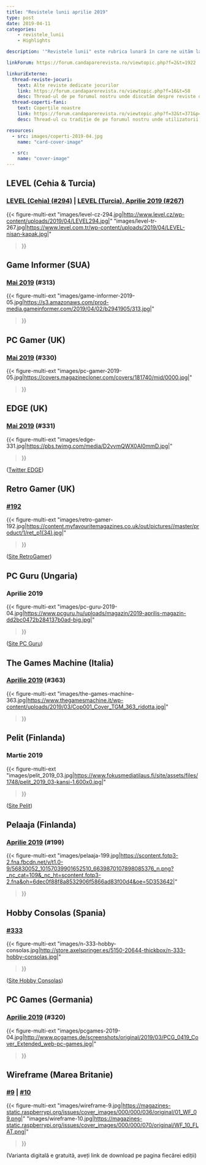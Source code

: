 ```yaml
---
title: "Revistele lunii aprilie 2019"
type: post
date: 2019-04-11
categories:
    - revistele_lunii
    - Highlights

description: '"Revistele lunii" este rubrica lunară în care ne uităm la chioșcul virtual cu reviste de jocuri din lumea întreagă, cât încă mai există. Avem coperți, cu link către sursă.'

linkForum: https://forum.candaparerevista.ro/viewtopic.php?f=2&t=1922

linkuriExterne:
  thread-reviste-jocuri:
    text: Alte reviste dedicate jocurilor
    link: https://forum.candaparerevista.ro/viewtopic.php?f=16&t=58
    desc: Thread-ul de pe forumul nostru unde discutăm despre reviste de jocuri
  thread-coperti-fani:
    text: Coperțile noastre
    link: https://forum.candaparerevista.ro/viewtopic.php?f=32&t=371&p=7346
    desc: Thread-ul cu tradiție de pe forumul nostru unde utilizatorii își creează propriile coperți de reviste

resources:
  - src: images/coperti-2019-04.jpg
    name: "card-cover-image"

  - src:
    name: "cover-image"
---
```


## LEVEL (Cehia & Turcia)

### [LEVEL (Cehia) (#294)](http://www.level.cz/starsi-cisla/level-294/) | [LEVEL (Turcia), Aprilie 2019 (#267)](https://www.level.com.tr/haber/level-nisan-267-sayisi-bayilerde.html)

{{< figure-multi-ext
    "images/level-cz-294.jpg|http://www.level.cz/wp-content/uploads/2019/04/LEVEL294.jpg|"
    "images/level-tr-267.jpg|https://www.level.com.tr/wp-content/uploads/2019/04/LEVEL-nisan-kapak.jpg|"
>}}

## Game Informer (SUA)

### [Mai 2019]( https://www.gameinformer.com/2019/04/02/may-cover-revealed-mortal-kombat-11) (#313)

{{< figure-multi-ext
    "images/game-informer-2019-05.jpg|https://s3.amazonaws.com/prod-media.gameinformer.com/2019/04/02/b2941905/313.jpg|"
>}}

## PC Gamer (UK)

### [Mai 2019](https://www.pcgamer.com/pc-gamer-uk-may-issue-vampire-the-masqueradebloodlines-2/) (#330)

{{< figure-multi-ext
    "images/pc-gamer-2019-05.jpg|https://covers.magazinecloner.com/covers/181740/mid/0000.jpg|"
>}}

## EDGE (UK)

### [Mai 2019](https://www.myfavouritemagazines.co.uk/gaming/edge-magazine-back-issues/edge-may-2019-issue-331/) (#331)

{{< figure-multi-ext
    "images/edge-331.jpg|https://pbs.twimg.com/media/D2vvmQWX0AI0mmD.jpg|"
>}}

([Twitter EDGE](https://twitter.com/edgeonline/))

## Retro Gamer (UK)

### [#192](https://www.myfavouritemagazines.co.uk/retro-gamer-print-back-issues/retro-gamer-issue-192/)

{{< figure-multi-ext
    "images/retro-gamer-192.jpg|https://content.myfavouritemagazines.co.uk/out/pictures//master/product/1/ret_p1(34).jpg|"
>}}

([Site RetroGamer](https://www.retrogamer.net/))

## PC Guru (Ungaria)

### Aprilie 2019

{{< figure-multi-ext
    "images/pc-guru-2019-04.jpg|https://www.pcguru.hu/uploads/magazin/2019-aprilis-magazin-dd2bc0472b284137b0ad-big.jpg|"
>}}

([Site PC Guru](https://www.pcguru.hu/magazin))

## The Games Machine (Italia)

### [Aprilie 2019](https://www.thegamesmachine.it/edicola/129314/tgm-363-aprile-2019/) (#363)

{{< figure-multi-ext
    "images/the-games-machine-363.jpg|https://www.thegamesmachine.it/wp-content/uploads/2019/03/Cop001_Cover_TGM_363_ridotta.jpg|"
>}}

## Pelit (Finlanda)

### Martie 2019

{{< figure-multi-ext
    "images/pelit_2019_03.jpg|https://www.fokusmediatilaus.fi/site/assets/files/1748/pelit_2019_03-kansi-1.600x0.jpg|"
>}}

([Site Pelit](https://www.pelit.fi/))

## Pelaaja (Finlanda)

### [Aprilie 2019](https://www.pelaajalehti.com/lehdet/huhtikuun-pelaaja-kaupoissa) (#199)

{{< figure-multi-ext
    "images/pelaaja-199.jpg|https://scontent.fotp3-2.fna.fbcdn.net/v/t1.0-9/56830052_10157039901652510_6639870107898085376_n.png?_nc_cat=109&_nc_ht=scontent.fotp3-2.fna&oh=6dec0f88f8a8532906f5866ad83f00d4&oe=5D353642|"
>}}

## Hobby Consolas (Spania)

### [#333](http://store.axelspringer.es/n-333-hobby-consolas.html)

{{< figure-multi-ext
    "images/n-333-hobby-consolas.jpg|http://store.axelspringer.es/5150-20644-thickbox/n-333-hobby-consolas.jpg|"
>}}

([Site Hobby Consolas](https://www.hobbyconsolas.com/))

## PC Games (Germania)

### [Aprilie 2019](http://www.pcgames.de/PC-Games-Brands-19921/News/04-19-Anthem-Bioware-1278132/) (#320)

{{< figure-multi-ext
    "images/pcgames-2019-04.jpg|http://www.pcgames.de/screenshots/original/2019/03/PCG_0419_Cover_Extended_web-pc-games.jpg|"
>}}

## Wireframe (Marea Britanie)

### [#9](https://wireframe.raspberrypi.org/issues/9) | [#10](https://wireframe.raspberrypi.org/issues/10)

{{< figure-multi-ext
    "images/wireframe-9.jpg|https://magazines-static.raspberrypi.org/issues/cover_images/000/000/036/original/01_WF_09.png|"
    "images/wireframe-10.jpg|https://magazines-static.raspberrypi.org/issues/cover_images/000/000/070/original/WF_10_FLAT.png|"
>}}

(Varianta digitală e gratuită, aveți link de download pe pagina fiecărei ediții)
